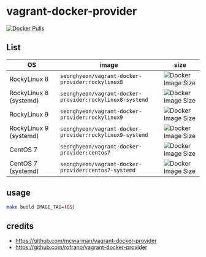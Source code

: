 # vagrant-docker-provider

[![Docker Pulls](https://img.shields.io/docker/pulls/seonghyeon/vagrant-docker-provider?logo=docker&logoColor=white)](https://hub.docker.com/r/seonghyeon/vagrant-docker-provider)

## List

| OS                     | image                                                    | size                                                                                                                  |
|------------------------|----------------------------------------------------------|-----------------------------------------------------------------------------------------------------------------------|
| RockyLinux 8           | `seonghyeon/vagrant-docker-provider:rockylinux8`         | ![Docker Image Size](https://img.shields.io/docker/image-size/seonghyeon/vagrant-docker-provider/rockylinux8)         |
| RockyLinux 8 (systemd) | `seonghyeon/vagrant-docker-provider:rockylinux8-systemd` | ![Docker Image Size](https://img.shields.io/docker/image-size/seonghyeon/vagrant-docker-provider/rockylinux8-systemd) |
| RockyLinux 9           | `seonghyeon/vagrant-docker-provider:rockylinux9`         | ![Docker Image Size](https://img.shields.io/docker/image-size/seonghyeon/vagrant-docker-provider/rockylinux9)         |
| RockyLinux 9 (systemd) | `seonghyeon/vagrant-docker-provider:rockylinux9-systemd` | ![Docker Image Size](https://img.shields.io/docker/image-size/seonghyeon/vagrant-docker-provider/rockylinux9-systemd) |
| CentOS 7               | `seonghyeon/vagrant-docker-provider:centos7`             | ![Docker Image Size](https://img.shields.io/docker/image-size/seonghyeon/vagrant-docker-provider/centos7)             |
| CentOS 7 (systemd)     | `seonghyeon/vagrant-docker-provider:centos7-systemd`     | ![Docker Image Size](https://img.shields.io/docker/image-size/seonghyeon/vagrant-docker-provider/centos7-systemd)     |

## usage

```sh
make build IMAGE_TAG=(OS)
```

## credits
- https://github.com/mcwarman/vagrant-docker-provider
- https://github.com/rofrano/vagrant-docker-provider
